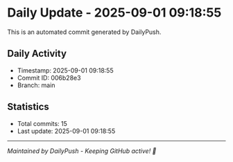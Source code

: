 # Daily Update - 2025-09-01 09:18:55

This is an automated commit generated by DailyPush.

## Daily Activity
- Timestamp: 2025-09-01 09:18:55
- Commit ID: 006b28e3
- Branch: main

## Statistics
- Total commits: 15
- Last update: 2025-09-01 09:18:55

---
*Maintained by DailyPush - Keeping GitHub active! 🚀*
